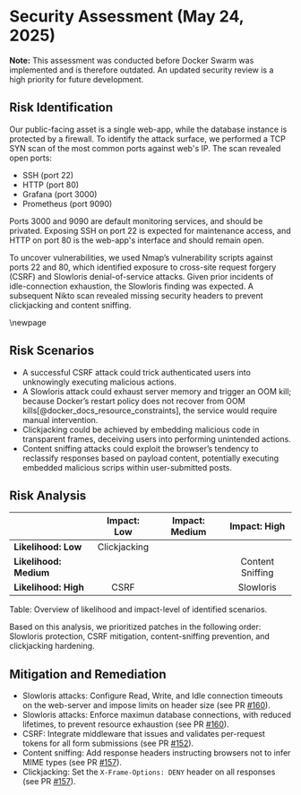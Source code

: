 # Security Assessment (May 24, 2025)

**Note:** This assessment was conducted before Docker Swarm was implemented and is therefore outdated. An updated security review is a high priority for future development.

## Risk Identification

Our public-facing asset is a single web-app, while the database instance is protected by a firewall.
To identify the attack surface, we performed a TCP SYN scan of the most common ports against web's IP.
The scan revealed open ports:

- SSH (port 22)
- HTTP (port 80)
- Grafana (port 3000)
- Prometheus (port 9090)

Ports 3000 and 9090 are default monitoring services, and should be privated. Exposing SSH on port 22 is expected for maintenance access, and HTTP on port 80 is the web-app's interface and should remain open.

To uncover vulnerabilities, we used Nmap’s vulnerability scripts against ports 22 and 80, which identified exposure to cross-site request forgery (CSRF) and Slowloris denial-of-service attacks. Given prior incidents of idle-connection exhaustion, the Slowloris finding was expected. A subsequent Nikto scan revealed missing security headers to prevent clickjacking and content sniffing.

\newpage

## Risk Scenarios

- A successful CSRF attack could trick authenticated users into unknowingly executing malicious actions.
- A Slowloris attack could exhaust server memory and trigger an OOM kill; because Docker’s restart policy does not recover from OOM kills[@docker_docs_resource_constraints], the service would require manual intervention.
- Clickjacking could be achieved by embedding malicious code in transparent frames, deceiving users into performing unintended actions.
- Content sniffing attacks could exploit the browser’s tendency to reclassify responses based on payload content, potentially executing embedded malicious scrips within user-submitted posts.

## Risk Analysis

|                        | **Impact: Low** | **Impact: Medium** | **Impact: High**      |
|------------------------|:-------------:|:--------------:|:-----------------:|
| **Likelihood: Low**    | Clickjacking  |                |                   |
| **Likelihood: Medium** |               |                | Content Sniffing  |
| **Likelihood: High**   | CSRF          |                | Slowloris         |

Table: Overview of likelihood and impact-level of identified scenarios.

Based on this analysis, we prioritized patches in the following order: Slowloris protection, CSRF mitigation, content-sniffing prevention, and clickjacking hardening.

## Mitigation and Remediation

- Slowloris attacks: Configure Read, Write, and Idle connection timeouts on the web-server and impose limits on header size (see PR [#160](https://github.com/DuwuOps/minitwit/pull/160)).
- Slowloris attacks: Enforce maximun database connections, with reduced lifetimes, to prevent resource exhaustion (see PR [#160](https://github.com/DuwuOps/minitwit/pull/160)).
- CSRF: Integrate middleware that issues and validates per-request tokens for all form submissions (see PR [#152](https://github.com/DuwuOps/minitwit/pull/158)).
- Content sniffing: Add response headers instructing browsers not to infer MIME types (see PR [#157](https://github.com/DuwuOps/minitwit/pull/167)).
- Clickjacking: Set the `X-Frame-Options: DENY` header on all responses (see PR [#157](https://github.com/DuwuOps/minitwit/pull/167)).
